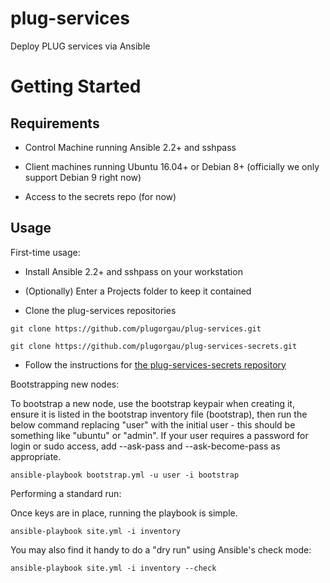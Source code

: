 plug-services
=============

Deploy PLUG services via Ansible

Getting Started
===============

Requirements
------------
* Control Machine running Ansible 2.2+ and sshpass

* Client machines running Ubuntu 16.04+ or Debian 8+ (officially we only support Debian 9 right now)

* Access to the secrets repo (for now)

Usage
-----

First-time usage:
* Install Ansible 2.2+ and sshpass on your workstation

* (Optionally) Enter a Projects folder to keep it contained

* Clone the plug-services repositories

`git clone https://github.com/plugorgau/plug-services.git`

`git clone https://github.com/plugorgau/plug-services-secrets.git`

* Follow the instructions for [the plug-services-secrets repository](https://github.com/plugorgau/plug-services-secrets)

Bootstrapping new nodes:

To bootstrap a new node, use the bootstrap keypair when creating it, ensure it is listed in the bootstrap inventory file (bootstrap), then run the below command replacing "user" with the initial user - this should be something like "ubuntu" or "admin". If your user requires a password for login or sudo access, add --ask-pass and --ask-become-pass as appropriate.

` ansible-playbook bootstrap.yml -u user -i bootstrap `

Performing a standard run:

Once keys are in place, running the playbook is simple.

` ansible-playbook site.yml -i inventory `

You may also find it handy to do a "dry run" using Ansible's check mode:

` ansible-playbook site.yml -i inventory --check `
